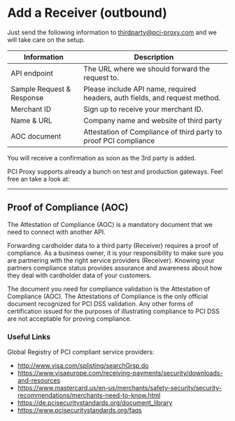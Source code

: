 # Add a Receiver (outbound)




Just send the following information to [thirdparty@pci-proxy.com](mailto:) and we will take care on the setup. 

|Information| Description   |
|---|---|
|API endpoint|The URL where we should forward the request to.|
|Sample Request & Response|Please include API name, required headers, auth fields, and request method.|
| Merchant ID | Sign up to receive your merchant ID.| 
| Name & URL | Company name and website of third party |
| AOC document| Attestation of Compliance of third party to proof PCI compliance |

You will receive a confirmation as soon as the 3rd party is added.

PCI Proxy supports already a bunch on test and production gateways. Feel free an take a look at: 

---

## Proof of Compliance (AOC)

The Attestation of Compliance (AOC) is a mandatory document that we need to connect with another API.

Forwarding cardholder data to a third party (Receiver) requires a proof of compliance. As a business owner, it is your responsibility to make sure you are partnering with the right service providers (Receiver). Knowing your partners compliance status provides assurance and awareness about how they deal with cardholder data of your customers.

The document you need for compliance validation is the Attestation of Compliance (AOC). The Attestations of Compliance is the only official document recognized for PCI DSS validation. Any other forms of certification issued for the purposes of illustrating compliance to PCI DSS are not acceptable for proving compliance.


### Useful Links

Global Registry of PCI compliant service providers:

- http://www.visa.com/splisting/searchGrsp.do
- https://www.visaeurope.com/receiving-payments/security/downloads-and-resources
- https://www.mastercard.us/en-us/merchants/safety-security/security-recommendations/merchants-need-to-know.html
- https://de.pcisecuritystandards.org/document_library
- https://www.pcisecuritystandards.org/faqs